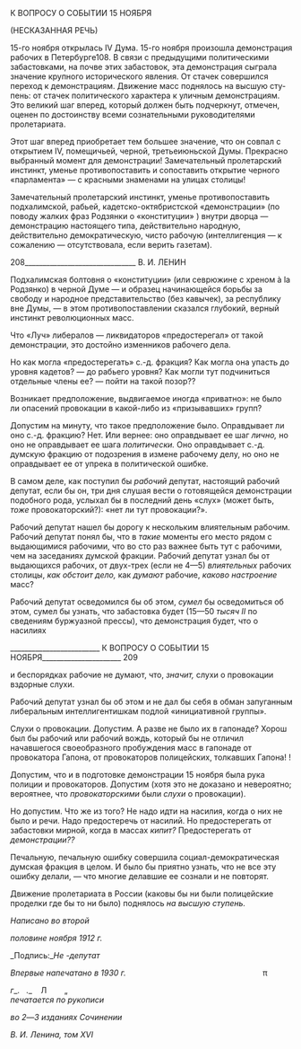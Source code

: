 К ВОПРОСУ О СОБЫТИИ 15 НОЯБРЯ

(НЕСКАЗАННАЯ РЕЧЬ)

15-го ноября открылась IV Дума. 15-го ноября произошла демонстрация рабочих в Петербурге108. В связи с предыдущими политическими забастовками, на почве этих за­бастовок, эта демонстрация сыграла значение крупного исторического явления. От ста­чек совершился переход к демонстрациям. Движение масс поднялось на высшую сту­пень: от стачек политического характера к уличным демонстрациям. Это великий шаг вперед, который должен быть подчеркнут, отмечен, оценен по достоинству всеми соз­нательными руководителями пролетариата.

Этот шаг вперед приобретает тем большее значение, что он совпал с открытием IV, помещичьей, черной, третьеиюньской Думы. Прекрасно выбранный момент для демон­страции! Замечательный пролетарский инстинкт, уменье противопоставить и сопоста­вить открытие черного «парламента» — с красными знаменами на улицах столицы!

Замечательный пролетарский инстинкт, уменье противопоставить подхалимской, рабьей, кадетско-октябристской «демонстрации» (по поводу жалких фраз Родзянки о «конституции» ) внутри дворца — демонстрацию настоящего типа, действительно народную, действительно демократическую, чисто рабочую (интеллигенция — к сожа­лению — отсутствовала, если верить газетам).

  

208_______________________________ В. И. ЛЕНИН

Подхалимская болтовня о «конституции» (или севрюжине с хреном à la Родзянко) в черной Думе — и образец начинающейся борьбы за свободу и народное представитель­ство (без кавычек), за республику вне Думы, — в этом противопоставлении сказался глубокий, верный инстинкт революционных масс.

Что «Луч» либералов — ликвидаторов «предостерегал» от такой демонстрации, это достойно изменников рабочего дела.

Но как могла «предостерегать» с.-д. фракция? Как могла она упасть до уровня каде­тов? — до рабьего уровня? Как могли тут подчиниться отдельные члены ее? — пойти на такой позор??

Возникает предположение, выдвигаемое иногда «приватно»: не было ли опасений провокации в какой-либо из «призывавших» групп?

Допустим на минуту, что такое предположение было. Оправдывает ли оно с.-д. фракцию? Нет. Или вернее: оно оправдывает ее шаг _лично,_ но оно не оправдывает ее шага _политически._ Оно оправдывает с.-д. думскую фракцию от подозрения в измене рабочему делу, но оно не оправдывает ее от упрека в политической ошибке.

В самом деле, как поступил бы _рабочий_ депутат, настоящий рабочий депутат, если бы он, три дня слушая вести о готовящейся демонстрации подобного рода, услыхал бы в последний день «слух» (может быть, _тоже_ провокаторский?): «нет ли тут провока­ции?».

Рабочий депутат нашел бы дорогу к нескольким влиятельным рабочим. Рабочий де­путат понял бы, что в _такие_ моменты его место рядом с выдающимися рабочими, что во сто раз важнее быть тут с рабочими, чем на заседаниях думской фракции. Рабочий депутат узнал бы от выдающихся рабочих, от двух-трех (если не 4—5) _влиятельных_ ра­бочих столицы, _как обстоит дело,_ как _думают_ рабочие, _каково настроение_ масс?

Рабочий депутат осведомился бы об этом, _сумел_ бы осведомиться об этом, сумел бы узнать, что забастовка будет (15—50 _тысяч_ _II_ по сведениям буржуазной прессы), что демонстрация будет, что о насилиях

  

_________________________ К ВОПРОСУ О СОБЫТИИ 15 НОЯБРЯ______________________ 209

и беспорядках рабочие не думают, что, _значит,_ слухи о провокации вздорные слухи.

Рабочий депутат узнал бы об этом и не дал бы себя в обман запуганным либераль­ным интеллигентишкам подлой «инициативной группы».

Слухи о провокации. Допустим. А разве не было их в гапонаде? Хорош был бы ра­бочий или рабочий вождь, который бы не отличил начавшегося своеобразного пробуж­дения масс в гапонаде от провокатора Гапона, от провокаторов полицейских, толкав­ших Гапона! !

Допустим, что и в подготовке демонстрации 15 ноября была рука полиции и прово­каторов. Допустим (хотя это не доказано и невероятно; вероятнее, что _провокаторски­ми_ были _слухи_ о провокации).

Но допустим. Что же из того? Не надо идти на насилия, когда о них не было и речи. Надо предостеречь от насилий. Но предостерегать от забастовки мирной, когда в мас­сах _кипит?_ Предостерегать от _демонстрации??_

Печальную, печальную ошибку совершила социал-демократическая думская фрак­ция в целом. И было бы приятно узнать, что не все эту ошибку делали, — что многие делавшие ее сознали и не повторят.

Движение пролетариата в России (каковы бы ни были полицейские проделки где бы то ни было) поднялось _на высшую ступень._

_Написано во второй_

_половине ноября 1912 г._

_Подпись:__He_ _-депутат_

_Впервые напечатано в 1930 г._                                                              π

_г__.   ._    Л        „                                                                                     _печатается по рукописи_

_во 2_—_3 изданиях Сочинении_

_В. И. Ленина, том_ _XVI_